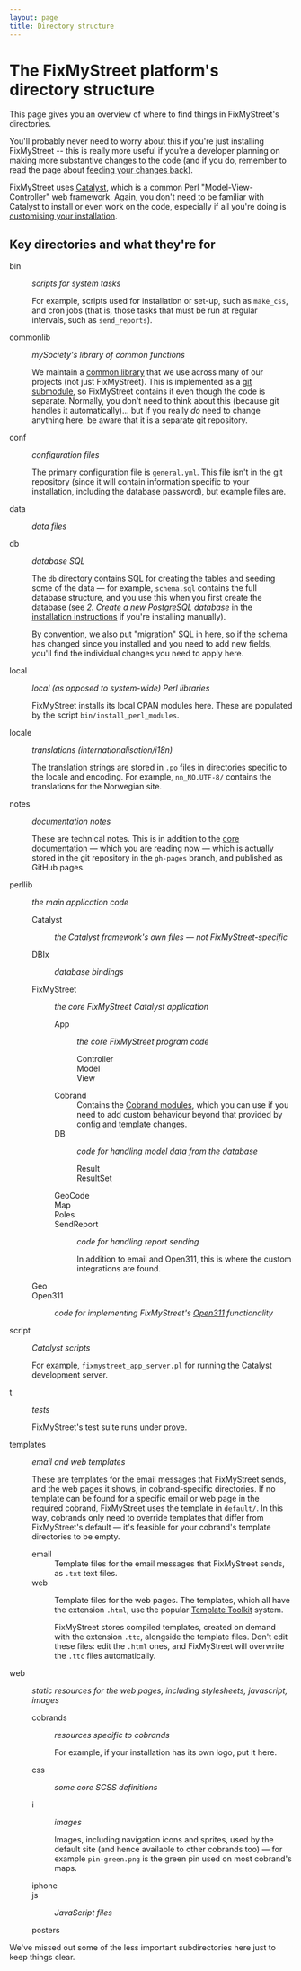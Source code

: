 ```yaml
---
layout: page
title: Directory structure
---
```



# The FixMyStreet platform's directory structure

<p class="lead">This page gives you an overview of where to find things in FixMyStreet's
directories.</p>

You'll probably never need to worry about this if you're just
installing FixMyStreet -- this is really more useful if you're a developer
planning on making more substantive changes to the code (and if you do,
remember to read the page about [feeding your changes back](/feeding-back)).

FixMyStreet uses [Catalyst](http://www.catalystframework.org/), which is a
common Perl "Model-View-Controller" web framework. Again, you don't need to be
familiar with Catalyst to install or even work on the code, especially if all
you're doing is [customising your installation](/customising).

## Key directories and what they're for

<dl class="dir-structure">
  <dt>
    bin
  </dt>
  <dd>
    <p><em>scripts for system tasks</em></p>
    <p>
      For example, scripts used for installation or set-up, such as <code>make_css</code>,
      and cron jobs (that is, those tasks that must be run at regular intervals,
      such as <code>send_reports</code>).
    </p>
  </dd>
  <dt>
    commonlib
  </dt>
  <dd>
    <p><em>mySociety's library of common functions</em></p>
    <p>
      We maintain a <a href="https://github.com/mysociety/commonlib/">common library</a> that
      we use across many of our projects (not just FixMyStreet). This is implemented as a
      <a href="http://git-scm.com/book/en/Git-Tools-Submodules">git submodule</a>,
      so FixMyStreet contains it even though the code is separate. Normally, you
      don't need to think about this (because git handles it automatically)... but if you
      really <em>do</em> need to change anything here, be aware that it is a separate git repository.
    </p>
  </dd>
  <dt>
    conf
  </dt>
  <dd>
    <p><em>configuration files</em></p>
    <p>
      The primary configuration file is <code>general.yml</code>. This file isn't in the git
      repository (since it will contain information specific to your installation, including
      the database password), but example files are.
    </p>
  </dd>
  <dt>
    data
  </dt>
  <dd>
    <p><em>data files</em></p>
  </dd>
  <dt>
    db
  </dt>
  <dd>
    <p><em>database SQL</em></p>
    <p>
      The <code>db</code> directory contains SQL for creating the tables and seeding some of the data &mdash;
      for example, <code>schema.sql</code> contains the full database structure, and you use this when
      you first create the database (see <em>2. Create a new PostgreSQL database</em> in the
      <a href="{{ site.baseurl }}install/">installation instructions</a> if you're installing manually).
    </p>
    <p>
      By convention, we also put "migration" SQL in here, so if the schema has changed since you installed and
     you need to add new fields, you'll find the individual changes you need to apply here.
    </p>
  </dd>
  <dt>
    local
  </dt>
  <dd>
    <p><em>local (as opposed to system-wide) Perl libraries</em></p>
    <p>
      FixMyStreet installs its local CPAN modules here. These are populated by the script
      <code>bin/install_perl_modules</code>.
    </p>
  </dd>
  <dt>
    locale
  </dt>
  <dd>
    <p><em>translations (internationalisation/i18n)</em></p>
    <p>
      The translation strings are stored in <code>.po</code> files in directories specific to
      the locale and encoding. For example, <code>nn_NO.UTF-8/</code> contains the translations
      for the Norwegian site.
    </p>
  </dd>
  <dt>
    notes
  </dt>
  <dd>
    <p><em>documentation notes</em></p>
    <p>
      These are technical notes. This is in addition to the
      <a href="http://fixmystreet.org/">core documentation</a> &mdash; which you are reading now &mdash;
      which is actually stored in the git repository in the <code>gh-pages</code> branch, and published
      as GitHub pages.
    </p>
  </dd>
  <dt>
    perllib
  </dt>
  <dd>
    <p><em>the main application code</em></p>
    <dl>
      <dt>
        Catalyst
      </dt>
      <dd>
        <p><em>the Catalyst framework's own files &mdash; not FixMyStreet-specific</em></p>
      </dd>
      <dt>
        DBIx
      </dt>
      <dd>
        <p><em>database bindings</em></p>
      </dd>
      <dt>
        FixMyStreet
      </dt>
      <dd>
        <p><em>the core FixMyStreet Catalyst application</em></p>
        <dl>
          <dt>
            App
          </dt>
          <dd>
            <p><em>the core FixMyStreet program code</em></p>
            <dl>
              <dt>
                Controller
              </dt>
              <dt>
                Model
              </dt>
              <dt class="last">
                View
              </dt>
            </dl>
          </dd>
          <dt>
            Cobrand
          </dt>
          <dd>
            Contains the <a href="{{ site.baseurl }}customising/cobrand-module/">Cobrand modules</a>, which you
            can use if you need to add custom behaviour beyond that provided by config
            and template changes.
          </dd>
          <dt>
            DB
          </dt>
          <dd>
            <p><em>code for handling model data from the database</em></p>
            <dl>
              <dt>
                Result
              </dt>
              <dt class="last">
                ResultSet
              </dt>
            </dl>
          </dd>
          <dt>
            GeoCode
          </dt>
          <dt>
            Map
          </dt>
          <dt>
            Roles
          </dt>
          <dt class="last">
            SendReport
          </dt>
          <dd class="last">
            <p><em>code for handling report sending</em></p>
            <p>
              In addition to email and Open311, this is where the
              custom integrations are found.
            </p>
          </dd>
        </dl>
      </dd>
      <dt>
        Geo
      </dt>
      <dt class="last">
        Open311
      </dt>
      <dd class="last">
        <p>
          <em>code for implementing FixMyStreet's <a href="{{ site.baseurl }}glossary/#open311" class="glossary">Open311</a> functionality</em>
        </p>
      </dd>
    </dl>

  </dd>
  <dt>
    script
  </dt>
  <dd>
    <p><em>Catalyst scripts</em></p>
    <p>
      For example, <code>fixmystreet_app_server.pl</code> for running the Catalyst development server.
    </p>
  </dd>
  <dt>
    t
  </dt>
  <dd>
    <p><em>tests</em></p>
    <p>
      FixMyStreet's test suite runs under <a href="http://perldoc.perl.org/5.8.9/prove.html">prove</a>.
    </p>
  </dd>
  <dt>
    templates
  </dt>
  <dd>
    <p>
      <em>email and web templates</em>
    </p>
    <p>
      These are templates for the email messages that FixMyStreet sends, and the web pages it
      shows, in cobrand-specific directories. If no template can be found for a specific
      email or web page in the required cobrand, FixMyStreet uses the template in
      <code>default/</code>. In this way, cobrands only need to override templates that
      differ from FixMyStreet's default &mdash; it's feasible for your cobrand's template
      directories to be empty.
    </p>
    <dl>
      <dt>
        email
      </dt>
      <dd>
        Template files for the email messages that FixMyStreet sends, as <code>.txt</code>
        text files.
      </dd>
      <dt class="last">
        web
      </dt>
      <dd class="last">
        <p>
          Template files for the web pages.
          The templates, which all have the extension <code>.html</code>, use the popular
          <a href="http://www.template-toolkit.org">Template Toolkit</a> system.
        </p>
        <p>
          FixMyStreet stores compiled templates, created on demand with the extension
          <code>.ttc</code>, alongside the template files. Don't edit these files: edit
          the <code>.html</code> ones, and FixMyStreet will overwrite the <code>.ttc</code>
          files automatically.
        </p>
      </dd>
    </dl>
  </dd>
  <dt class="last">
    web
  </dt>
  <dd class="last">
    <p><em>static resources for the web pages, including stylesheets, javascript, images</em></p>
    <dl>
      <dt>cobrands</dt>
      <dd>
        <p><em>resources specific to cobrands</em></p>
        <p>For example, if your installation has its own logo, put it here.</p>
      </dd>
      <dt>css</dt>
      <dd>
        <p><em>some core SCSS definitions</em></p>
      </dd>
      <dt>i</dt>
      <dd>
        <p><em>images</em></p>
        <p>
          Images, including navigation icons and sprites, used by the default site (and hence
          available to other cobrands too) &mdash; for example <code>pin-green.png</code>
          is the green pin used on most cobrand's maps.
        </p>
      </dd>
      <dt>iphone</dt>
      <dt>js</dt>
      <dd>
        <p><em>JavaScript files</em></p>
      </dd>
      <dt class="last">posters</dt>
    </dl>
  </dd>
</dl>

We've missed out some of the less important subdirectories here just to keep
things clear.
